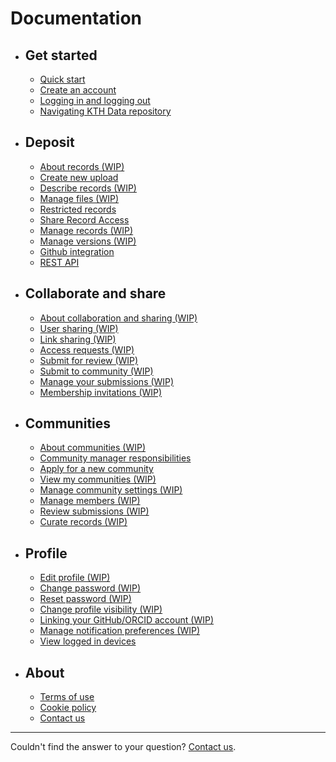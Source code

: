 <!-- markdownlint-disable MD007 -->
# Documentation

<div class="grid cards" markdown>

- ## Get started

    - [Quick start](get_started/quick_start.md)
    - [Create an account](get_started/create_account.md)
    - [Logging in and logging out](get_started/login_logout.md)
    - [Navigating KTH Data repository](get_started/navigating_site.md)

- ## Deposit

    - [About records (WIP)](#)
    - [Create new upload](deposit/create_new_upload.md)
    - [Describe records (WIP)](#)
    - [Manage files (WIP)](#)
    - [Restricted records](deposit/restrict_record_access.md)
    - [Share Record Access](deposit/share_record_access.md)
    - [Manage records (WIP)](#)
    - [Manage versions (WIP)](#)
    - [Github integration](deposit/github_integration.md)
    - [REST API](deposit/rest_api.md)

- ## Collaborate and share

    - [About collaboration and sharing (WIP)](#)
    - [User sharing (WIP)](#)
    - [Link sharing (WIP)](#)
    - [Access requests (WIP)](#)
    - [Submit for review (WIP)](#)
    - [Submit to community (WIP)](#)
    - [Manage your submissions (WIP)](#)
    - [Membership invitations (WIP)](#)

- ## Communities

    - [About communities (WIP)](#)
    - [Community manager responsibilities](communities/community_manager_responsibilities.md)
    - [Apply for a new community](communities/apply_new_community.md)
    - [View my communities (WIP)](#)
    - [Manage community settings (WIP)](#)
    - [Manage members (WIP)](#)
    - [Review submissions (WIP)](#)
    - [Curate records (WIP)](#)

- ## Profile

    - [Edit profile (WIP)](#)
    - [Change password (WIP)](#)
    - [Reset password (WIP)](#)
    - [Change profile visibility (WIP)](#)
    - [Linking your GitHub/ORCID account (WIP)](#)
    - [Manage notification preferences (WIP)](#)
    - [View logged in devices](get_started/viewing-devices.md)

- ## About

    - [Terms of use](terms.md)
    - [Cookie policy](cookie-policy.md)
    - [Contact us](https://www.kth.se/om/fakta)

</div>

---

Couldn't find the answer to your question? [Contact us](https://www.kth.se/om/fakta).
